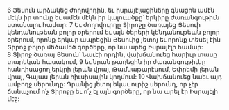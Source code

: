 6 Յեսուն արձակեց ժողովրդին, եւ իսրայէլացիները գնացին ամէն մէկն իր տունը եւ ամէն մէկն իր կալուածքը՝ երկիրը ժառանգութիւն ստանալու համար: 7 Եւ ժողովուրդը Տիրոջը ծառայեց Յեսուի կենդանութեան բոլոր օրերում եւ այն ծերերի կենդանութեան բոլոր օրերում, որոնք երկար ապրեցին Յեսուից յետոյ եւ որոնք տեսել էին Տիրոջ բոլոր մեծամեծ գործերը, որ նա արեց Իսրայէլի համար: 8 Տիրոջ ծառայ Յեսուն՝ Նաւէի որդին, վախճանուեց հարիւր տասը տարեկան հասակում, 9 եւ նրան թաղեցին իր ժառանգութիւնը հանդիսացող երկրի լերան վրայ, Թամնաթարէսում, Եփրեմի լերան վրայ, Գայաս լերան հիւսիսային կողմում: 10 Վախճանուեց նաեւ այդ ամբողջ սերունդը: Դրանից յետոյ եկաւ ուրիշ սերունդ, որ չէր ճանաչում ո՛չ Տիրոջը եւ ո՛չ էլ այն գործերը, որ նա արել էր Իսրայէլի մէջ:

